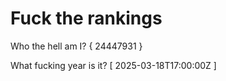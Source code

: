 # Fuck the rankings

Who the hell am I?
{ 24447931 }

What fucking year is it?
[ 2025-03-18T17:00:00Z ]
